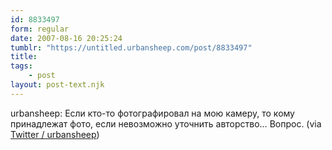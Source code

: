 ```yaml
---
id: 8833497
form: regular
date: 2007-08-16 20:25:24
tumblr: "https://untitled.urbansheep.com/post/8833497"
title:
tags:
    - post
layout: post-text.njk
---
```


<p>urbansheep: Если кто-то фотографировал на мою камеру, то кому принадлежат фото, если невозможно уточнить авторство&hellip; Вопрос. (via <a href="http://twitter.com/urbansheep/statuses/209546022">Twitter / urbansheep</a>)</p>

